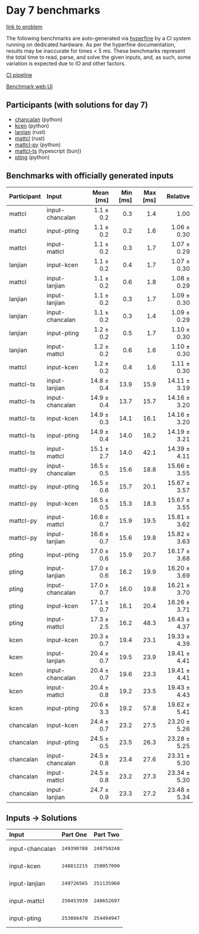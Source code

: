 # Day 7 benchmarks

[link to problem](https://adventofcode.com/2023/day/7)

The following benchmarks are auto-generated via
[hyperfine](https://github.com/sharkdp/hyperfine) by a CI system running on
dedicated hardware. As per the hyperfine documentation, results may be
inaccurate for times < 5 ms. These benchmarks represent the total time to read,
parse, and solve the given inputs, and, as such, some variation is expected due
to IO and other factors.

[CI pipeline](http://ci.papercode.net:8080/teams/main/pipelines/aoc2023)

[Benchmark web UI](https://aoc.ancalagon.black)


## Participants (with solutions for day 7)

- [chancalan](https://github.com/chancalan/aoc2023) (python)
- [kcen](https://github.com/kcen/aoc2023) (python)
- [lanjian](https://github.com/lanjian/aoc-2023) (rust)
- [mattcl](https://github.com/mattcl/aoc2023) (rust)
- [mattcl-py](https://github.com/mattcl/aoc2023-py) (python)
- [mattcl-ts](https://github.com/mattcl/aoc2023-js) (typescript (bun))
- [pting](https://github.com/pting/aoc2023) (python)


## Benchmarks with officially generated inputs

| Participant | Input | Mean [ms] | Min [ms] | Max [ms] | Relative |
|:---|:---|---:|---:|---:|---:|
| mattcl | input-chancalan | 1.1 ± 0.2 | 0.3 | 1.4 | 1.00 |
| mattcl | input-pting | 1.1 ± 0.2 | 0.2 | 1.6 | 1.06 ± 0.30 |
| mattcl | input-mattcl | 1.1 ± 0.2 | 0.3 | 1.7 | 1.07 ± 0.29 |
| lanjian | input-kcen | 1.1 ± 0.2 | 0.4 | 1.7 | 1.07 ± 0.30 |
| mattcl | input-lanjian | 1.1 ± 0.2 | 0.6 | 1.8 | 1.08 ± 0.29 |
| lanjian | input-lanjian | 1.1 ± 0.2 | 0.3 | 1.7 | 1.09 ± 0.30 |
| lanjian | input-chancalan | 1.1 ± 0.2 | 0.3 | 1.4 | 1.09 ± 0.29 |
| lanjian | input-pting | 1.2 ± 0.2 | 0.5 | 1.7 | 1.10 ± 0.30 |
| lanjian | input-mattcl | 1.2 ± 0.2 | 0.6 | 1.6 | 1.10 ± 0.30 |
| mattcl | input-kcen | 1.2 ± 0.2 | 0.4 | 1.6 | 1.11 ± 0.30 |
| mattcl-ts | input-lanjian | 14.8 ± 0.4 | 13.9 | 15.9 | 14.11 ± 3.19 |
| mattcl-ts | input-chancalan | 14.9 ± 0.4 | 13.7 | 15.7 | 14.16 ± 3.20 |
| mattcl-ts | input-kcen | 14.9 ± 0.3 | 14.1 | 16.1 | 14.16 ± 3.20 |
| mattcl-ts | input-pting | 14.9 ± 0.4 | 14.0 | 16.2 | 14.19 ± 3.21 |
| mattcl-ts | input-mattcl | 15.1 ± 2.7 | 14.0 | 42.1 | 14.39 ± 4.11 |
| mattcl-py | input-chancalan | 16.5 ± 0.5 | 15.6 | 18.8 | 15.66 ± 3.55 |
| mattcl-py | input-pting | 16.5 ± 0.6 | 15.7 | 20.1 | 15.67 ± 3.57 |
| mattcl-py | input-kcen | 16.5 ± 0.5 | 15.3 | 18.3 | 15.67 ± 3.55 |
| mattcl-py | input-mattcl | 16.6 ± 0.7 | 15.9 | 19.5 | 15.81 ± 3.62 |
| mattcl-py | input-lanjian | 16.6 ± 0.7 | 15.6 | 19.8 | 15.82 ± 3.63 |
| pting | input-pting | 17.0 ± 0.6 | 15.9 | 20.7 | 16.17 ± 3.68 |
| pting | input-lanjian | 17.0 ± 0.6 | 16.2 | 19.9 | 16.20 ± 3.69 |
| pting | input-chancalan | 17.0 ± 0.7 | 16.0 | 19.8 | 16.21 ± 3.70 |
| pting | input-kcen | 17.1 ± 0.7 | 16.1 | 20.4 | 16.26 ± 3.71 |
| pting | input-mattcl | 17.3 ± 2.5 | 16.2 | 48.3 | 16.43 ± 4.37 |
| kcen | input-kcen | 20.3 ± 0.7 | 19.4 | 23.1 | 19.33 ± 4.39 |
| kcen | input-lanjian | 20.4 ± 0.7 | 19.5 | 23.9 | 19.41 ± 4.41 |
| kcen | input-chancalan | 20.4 ± 0.7 | 19.6 | 23.3 | 19.41 ± 4.41 |
| kcen | input-mattcl | 20.4 ± 0.8 | 19.2 | 23.5 | 19.43 ± 4.43 |
| kcen | input-pting | 20.6 ± 3.3 | 19.2 | 57.8 | 19.62 ± 5.41 |
| chancalan | input-kcen | 24.4 ± 0.7 | 23.2 | 27.5 | 23.20 ± 5.26 |
| chancalan | input-pting | 24.5 ± 0.5 | 23.5 | 26.3 | 23.28 ± 5.25 |
| chancalan | input-chancalan | 24.5 ± 0.8 | 23.4 | 27.6 | 23.31 ± 5.30 |
| chancalan | input-mattcl | 24.5 ± 0.8 | 23.2 | 27.3 | 23.34 ± 5.30 |
| chancalan | input-lanjian | 24.7 ± 0.9 | 23.3 | 27.2 | 23.48 ± 5.34 |


## Inputs -> Solutions

| Input | Part One | Part Two |
|:---|:---|:---|
|input-chancalan|<pre>249390788</pre>|<pre>248750248</pre>|
|input-kcen|<pre>248812215</pre>|<pre>250057090</pre>|
|input-lanjian|<pre>249726565</pre>|<pre>251135960</pre>|
|input-mattcl|<pre>250453939</pre>|<pre>248652697</pre>|
|input-pting|<pre>253866470</pre>|<pre>254494947</pre>|